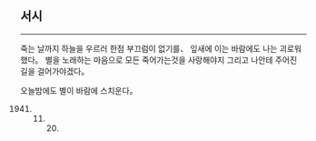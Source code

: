 ## 서시
------------
죽는 날까지 하늘을 우르러
한점 부끄럼이 없기를、
잎새에 이는 바람에도
나는 괴로워했다。
별을 노래하는 마음으로
모든 죽어가는것을 사랑해야지
그리고 나안테 주어진 길을
걸어가야겠다。

오늘밤에도 별이 바람에 스치운다。


1941. 11. 20.